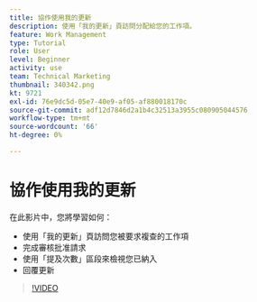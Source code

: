 ```yaml
---
title: 協作使用我的更新
description: 使用「我的更新」頁訪問分配給您的工作項。
feature: Work Management
type: Tutorial
role: User
level: Beginner
activity: use
team: Technical Marketing
thumbnail: 340342.png
kt: 9721
exl-id: 76e9dc5d-05e7-40e9-af05-af880018170c
source-git-commit: adf12d7846d2a1b4c32513a3955c080905044576
workflow-type: tm+mt
source-wordcount: '66'
ht-degree: 0%

---
```


# 協作使用我的更新

在此影片中，您將學習如何：

* 使用「我的更新」頁訪問您被要求複查的工作項
* 完成審核批准請求
* 使用「提及次數」區段來檢視您已納入
* 回覆更新

>[!VIDEO](https://video.tv.adobe.com/v/340342/?quality=12)

